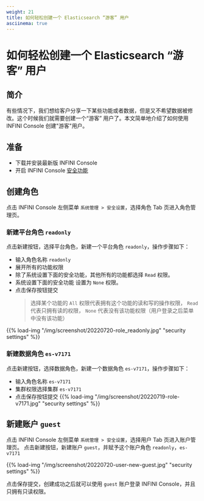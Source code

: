 ```yaml
---
weight: 21
title: 如何轻松创建一个 Elasticsearch “游客” 用户
asciinema: true
---
```


# 如何轻松创建一个 Elasticsearch “游客” 用户

## 简介

有些情况下，我们想给客户分享一下某些功能或者数据，但是又不希望数据被修改。这个时候我们就需要创建一个“游客” 用户了。本文简单地介绍了如何使用 INFINI Console 创建"游客"用户。

## 准备

- 下载并安装最新版 INFINI Console
- 开启 INFINI Console [安全功能](../reference/system/security/)

## 创建角色

点击 INFINI Console 左侧菜单 `系统管理 > 安全设置`，选择角色 Tab 页进入角色管理页。

### 新建平台角色 `readonly`

点击新建按钮，选择平台角色，新建一个平台角色 `readonly`，操作步骤如下：

- 输入角色名称 `readonly`
- 展开所有的功能权限
- 除了系统设置下面的安全功能，其他所有的功能都选择 `Read` 权限。
- 系统设置下面的安全功能 设置为 `None` 权限。
- 点击保存按钮提交
  > 选择某个功能的 `All` 权限代表拥有这个功能的读和写的操作权限，
  > `Read` 代表只拥有读的权限，
  > `None` 代表没有该功能权限（用户登录之后菜单中没有该功能）

{{% load-img "/img/screenshot/20220720-role_readonly.jpg" "security settings" %}}

### 新建数据角色 `es-v7171`

点击新建按钮，选择数据角色，新建一个数据角色 `es-v7171`，操作步骤如下：

- 输入角色名称 `es-v7171`
- 集群权限选择集群 `es-v7171`
- 点击保存按钮提交
  {{% load-img "/img/screenshot/20220719-role-v7171.jpg" "security settings" %}}

## 新建账户 `guest`

点击 INFINI Console 左侧菜单 `系统管理 > 安全设置`，选择用户 Tab 页进入账户管理页。
点击新建按钮，新建账户 `guest`，并赋予这个账户角色 `readonly`，`es-v7171`

{{% load-img "/img/screenshot/20220720-user-new-guest.jpg" "security settings" %}}

点击保存提交，创建成功之后就可以使用 `guest` 账户登录 INFINI Console，并且只拥有只读权限。
